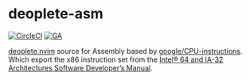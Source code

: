 # deoplete-asm

[![CircleCI][circleci-badge]][circleci] [![GA][ga-badge]][ga]

[deoplete.nvim][deoplete.nvim] source for Assembly based by [google/CPU-instructions][cpu-instructions].  
Which export the x86 instruction set from the [Intel® 64 and IA-32 Architectures Software Developer’s Manual][intel-64-ia32-architectures].


[deoplete.nvim]: https://github.com/Shougo/deoplete.nvim
[cpu-instructions]: https://github.com/google/CPU-instructions
[intel-64-ia32-architectures]: http://www.intel.com/content/dam/www/public/us/en/documents/manuals/64-ia-32-architectures-software-developer-instruction-set-reference-manual-325383.pdf
[circleci-badge]: https://img.shields.io/circleci/project/github/zchee/deoplete-asm.svg?style=flat-square
[circleci]: https://circleci.com/gh/zchee/deoplete-asm
[ga-badge]: https://ga-beacon.appspot.com/UA-89201129-1/deoplete-asm?flat&useReferer
[ga]: https://github.com/zchee/deoplete-asm
